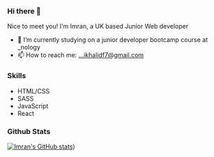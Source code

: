 ### Hi there 👋


Nice to meet you! I'm Imran, a UK based Junior Web developer


- 🔭 I’m currently studying on a junior developer bootcamp course at _nology
- 📫 How to reach me: ...ikhalidf7@gmail.com


### Skills
- HTML/CSS
- SASS
- JavaScript
- React



### Github Stats

[![Imran's GitHub stats](https://github-readme-stats.vercel.app/api?username=Imran-Khalid-code)](https://github.com/Imran/github-readme-stats)) 
